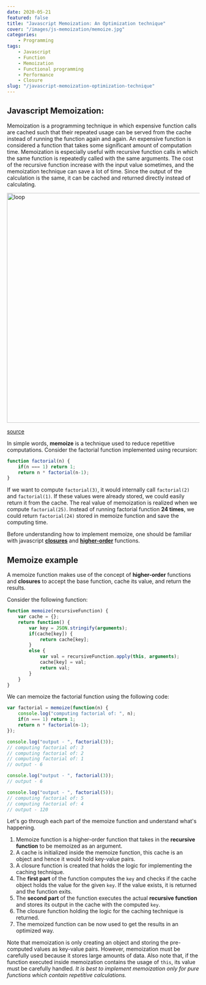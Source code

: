 ```yaml
---
date: 2020-05-21
featured: false
title: "Javascript Memoization: An Optimization technique"
cover: "/images/js-memoization/memoize.jpg"
categories: 
    - Programming
tags:
    - Javascript
    - Function
    - Memoization
    - Functional programming
    - Performance
    - Closure
slug: "/javascript-memoization-optimization-technique"
---
```


## Javascript Memoization:

Memoization is a programming technique in which expensive function calls are cached such that their repeated usage can be served from the cache instead of running the function again and again. An expensive function is considered a function that takes some significant amount of computation time. Memoization is especially useful with recursive function calls in which the same function is repeatedly called with the same arguments. The cost of the recursive function increase with the input value sometimes, and the memoization technique can save a lot of time. Since the output of the calculation is the same, it can be cached and returned directly instead of calculating. 

<img src="/images/js-memoization/loop.png" alt="loop" width="600px" />

[source](https://pixabay.com/photos/stained-glass-spiral-circle-pattern-1181864/)

In simple words, **memoize** is a technique used to reduce repetitive computations. Consider the factorial function implemented using recursion:

```javascript
function factorial(n) {
    if(n === 1) return 1;
    return n * factorial(n-1);
}
```

If we want to compute `factorial(3)`, it would internally call `factorial(2)` and `factorial(1)`. If these values were already stored, we could easily return it from the cache. The real value of memoization is realized when we compute `factorial(25)`. Instead of running factorial function **24 times**, we could return `factorial(24)` stored in memoize function and save the computing time.

Before understanding how to implement memoize, one should be familiar with javascript [**closures**](/javascript-closures-partial-functions-and-currying) and [**higher-order**](/javascript-higher-order-functions) functions.

## Memoize example

A memoize function makes use of the concept of **higher-order** functions and **closures** to accept the base function, cache its value, and return the results.

Consider the following function:
```javascript
function memoize(recursiveFunction) {
    var cache = {};
    return function() {
        var key = JSON.stringify(arguments);
        if(cache[key]) {
            return cache[key];
        }
        else {
            var val = recursiveFunction.apply(this, arguments);
            cache[key] = val;
            return val;
        }
    }
}
```

We can memoize the factorial function using the following code:
```javascript
var factorial = memoize(function(n) {
    console.log("computing factorial of: ", n);
    if(n === 1) return 1;
    return n * factorial(n-1);
});

console.log("output - ", factorial(3)); 
// computing factorial of: 3
// computing factorial of: 2
// computing factorial of: 1
// output - 6

console.log("output - ", factorial(3));
// output - 6

console.log("output - ", factorial(5));
// computing factorial of: 5
// computing factorial of: 4
// output - 120
```

Let's go through each part of the memoize function and understand what's happening.
1. Memoize function is a higher-order function that takes in the **recursive function** to be memoized as an argument.
2. A cache is initialized inside the memoize function, this cache is an object and hence it would hold key-value pairs.
3. A closure function is created that holds the logic for implementing the caching technique.
4. The **first part** of the function computes the `key` and checks if the cache object holds the value for the given `key`. If the value exists, it is returned and the function exits.
5. The **second part** of the function executes the actual **recursive function** and stores its output in the cache with the computed `key`. 
6. The closure function holding the logic for the caching technique is returned.
7. The memoized function can be now used to get the results in an optimized way.

Note that memoization is only creating an object and storing the pre-computed values as key-value pairs. However, memoization must be carefully used because it stores large amounts of data. Also note that, if the function executed inside memoization contains the usage of `this`, its value must be carefully handled. *It is best to implement memoization only for pure functions which contain repetitive calculations.*